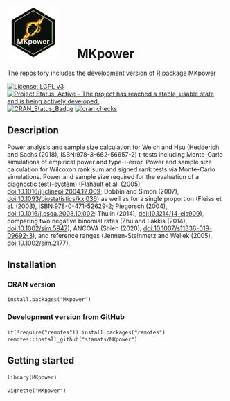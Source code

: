 # <img src="https://github.com/stamats/MKpower/raw/master/hex-MKpower.png" alt="MKpower" width="120"/> &emsp; MKpower
The repository includes the development version of R package MKpower

[![License: LGPL v3](https://img.shields.io/badge/License-LGPL%20v3-blue.svg)](https://www.gnu.org/licenses/lgpl-3.0)
[![Project Status: Active – The project has reached a stable, usable state and is being actively developed.](https://www.repostatus.org/badges/latest/active.svg)](https://www.repostatus.org/#active)
[![CRAN_Status_Badge](http://www.r-pkg.org/badges/version/MKpower)](http://cran.r-project.org/package=MKpower)
[![cran checks](https://badges.cranchecks.info/summary/MKpower.svg)](https://cran.r-project.org/web/checks/check_results_MKpower.html)

## Description
Power analysis and sample size calculation for Welch and Hsu 
(Hedderich and Sachs (2018), ISBN:978-3-662-56657-2) t-tests including 
Monte-Carlo simulations of empirical power and type-I-error. Power and sample 
size calculation for Wilcoxon rank sum and signed rank tests via Monte-Carlo 
simulations. Power and sample size required for the evaluation of a diagnostic 
test(-system) (Flahault et al. (2005), <doi:10.1016/j.jclinepi.2004.12.009>; 
Dobbin and Simon (2007), <doi:10.1093/biostatistics/kxj036>) as well as for a 
single proportion (Fleiss et al. (2003), ISBN:978-0-471-52629-2; Piegorsch (2004), 
<doi:10.1016/j.csda.2003.10.002>; Thulin (2014), <doi:10.1214/14-ejs909>), 
comparing two negative binomial rates (Zhu and Lakkis (2014), <doi:10.1002/sim.5947>), 
ANCOVA (Shieh (2020), <doi:10.1007/s11336-019-09692-3>), and reference ranges 
(Jennen-Steinmetz and Wellek (2005), <doi:10.1002/sim.2177>).

## Installation

### CRAN version

```{r, eval = FALSE}
install.packages("MKpower")
```


### Development version from GitHub

```{r, eval = FALSE}
if(!require("remotes")) install.packages("remotes")
remotes::install_github("stamats/MKpower")
```


## Getting started

```{r}
library(MKpower)
```

```{r}
vignette("MKpower")
```
